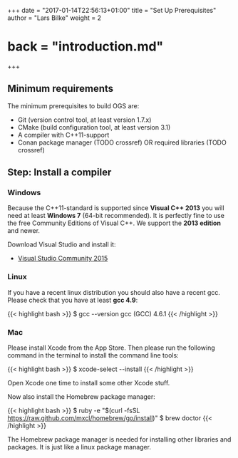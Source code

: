 +++
date = "2017-01-14T22:56:13+01:00"
title = "Set Up Prerequisites"
author = "Lars Bilke"
weight = 2

# back = "introduction.md"

+++

## Minimum requirements

The minimum prerequisites to build OGS are:

- Git (version control tool, at least version 1.7.x)
- CMake (build configuration tool, at least version 3.1)
- A compiler with C++11-support
- Conan package manager (TODO crossref) OR required libraries (TODO crossref)

## Step: Install a compiler

### Windows

Because the C++11-standard is supported since **Visual C++ 2013** you will need at least **Windows 7** (64-bit recommended). It is perfectly fine to use the free Community Editions of Visual C++. We support the **2013 edition** and newer.

Download Visual Studio and install it:

- [Visual Studio Community 2015](https://go.microsoft.com/fwlink/?LinkId=532606&clcid=0x409)

### Linux

If you have a recent linux distribution you should also have a recent gcc. Please check that you have at least **gcc 4.9**:

{{< highlight bash >}}
$ gcc --version
gcc (GCC) 4.6.1
{{< /highlight >}}

### Mac

Please install Xcode from the App Store. Then please run the following command in the terminal to install the command line tools:

{{< highlight bash >}}
$ xcode-select --install
{{< /highlight >}}

Open Xcode one time to install some other Xcode stuff.

Now also install the Homebrew package manager:

{{< highlight bash >}}
$ ruby -e "$(curl -fsSL https://raw.github.com/mxcl/homebrew/go/install)"
$ brew doctor
{{< /highlight >}}

The Homebrew package manager is needed for installing other libraries and packages. It is just like a linux package manager.
